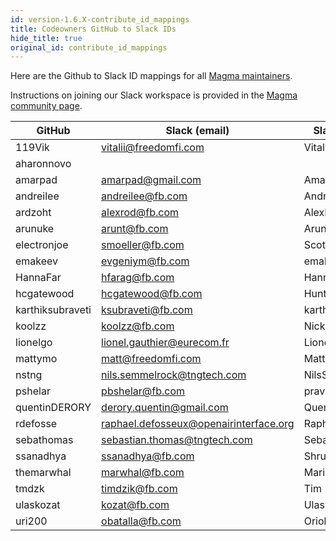 ```yaml
---
id: version-1.6.X-contribute_id_mappings
title: Codeowners GitHub to Slack IDs
hide_title: true
original_id: contribute_id_mappings
---
```


Here are the Github to Slack ID mappings for all [Magma maintainers](https://github.com/orgs/magma/teams/repo-magma-maintain).

Instructions on joining our Slack workspace is provided in the [Magma community page](https://www.magmacore.org/community/).

| GitHub           | Slack (email)                          | Slack (displayname)     |
|------------------|----------------------------------------|-------------------------|
| 119Vik           | vitalii@freedomfi.com                  | VitaliiKostenko         |
| aharonnovo       |                                        |
| amarpad          | amarpad@gmail.com                      | AmarPadmanabhan         |
| andreilee        | andreilee@fb.com                       | AndreiLee               |
| ardzoht          | alexrod@fb.com                         | AlexRodriguez           |
| arunuke          | arunt@fb.com                           | ArunThulasi             |
| electronjoe      | smoeller@fb.com                        | ScottMoeller            |
| emakeev          | evgeniym@fb.com                        | emak                    |
| HannaFar         | hfarag@fb.com                          | HannaFarag              |
| hcgatewood       | hcgatewood@fb.com                      | HunterGatewood(FB)      |
| karthiksubraveti | ksubraveti@fb.com                      | karthiksubraveti        |
| koolzz           | koolzz@fb.com                          | NickYurchenko           |
| lionelgo         | lionel.gauthier@eurecom.fr             | LionelGauthier(Eurecom) |
| mattymo          | matt@freedomfi.com                     | MatthewMosesohn         |
| nstng            | nils.semmelrock@tngtech.com            | NilsSemmelrock          |
| pshelar          | pbshelar@fb.com                        | pravin                  |
| quentinDERORY    | derory.quentin@gmail.com               | QuentinDerory           |
| rdefosse         | raphael.defosseux@openairinterface.org | RaphaelDefosseux(OSA)   |
| sebathomas       | sebastian.thomas@tngtech.com           | SebastianThomas         |
| ssanadhya        | ssanadhya@fb.com                       | Shruti                  |
| themarwhal       | marwhal@fb.com                         | MarieBremner            |
| tmdzk            | timdzik@fb.com                         | Tim                     |
| ulaskozat        | kozat@fb.com                           | UlasKozat               |
| uri200           | obatalla@fb.com                        | OriolBatalla            |
